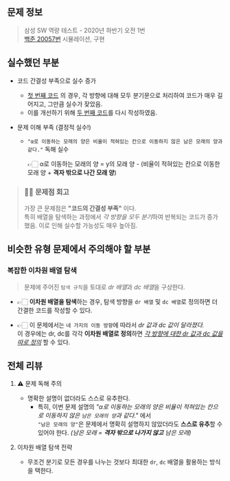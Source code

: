 ## 문제 정보

> 삼성 SW 역량 테스트 - 2020년 하반기 오전 1번  
> [백준 20057번](https://www.acmicpc.net/problem/20057)
> 시뮬레이션, 구현

## 실수했던 부분

- 코드 간결성 부족으로 실수 증가

  - [첫 번째 코드](<https://github.com/minSsan/algorithm/blob/main/%EC%82%BC%EC%84%B1SW%EC%97%AD%EB%9F%89%EA%B8%B0%EC%B6%9C/240914/%5B24.09.14%5D2020%ED%95%98%EB%B0%98%EA%B8%B0(%EC%98%A4%ED%9B%841%EB%B2%88).cpp>) 의 경우, 각 방향에 대해 모두 분기문으로 처리하여 코드가 매우 길어지고, 그만큼 실수가 잦았음.
  - 이를 개선하기 위해 [두 번째 코드](<https://github.com/minSsan/algorithm/blob/main/%EC%82%BC%EC%84%B1SW%EC%97%AD%EB%9F%89%EA%B8%B0%EC%B6%9C/240914/%5B24.09.14%5D2020%ED%95%98%EB%B0%98%EA%B8%B0(%EC%98%A4%ED%9B%841%EB%B2%88)-2.cpp>)를 다시 작성하였음.

- 문제 이해 부족 (결정적 실수!)

  - `"α로 이동하는 모래의 양은 비율이 적혀있는 칸으로 이동하지 않은 남은 모래의 양과 같다."` 독해 실수

    👉🏻 α로 이동하는 모래의 양 = y의 모래 양 - (비율이 적혀있는 칸으로 이동한 모래 양 + **격자 밖으로 나간 모래 양**)

> ### ✍🏻 문제점 회고
>
> 가장 큰 문제점은 **"코드의 간결성 부족"** 이다.  
> 특히 배열을 탐색하는 과정에서 *각 방향을 모두 분기*하여 반복되는 코드가 증가했음. 이로 인해 실수할 가능성도 매우 높아짐.

## 비슷한 유형 문제에서 주의해야 할 부분

### 복잡한 이차원 배열 탐색

> 문제에 주어진 `탐색 규칙`을 토대로 *dr 배열*과 *dc 배열*을 구상한다.

- 👉🏻 **이차원 배열을 탐색**하는 경우, 탐색 방향을 `dr 배열` 및 `dc 배열`로 정의하면 더 간결한 코드를 작성할 수 있다.

- 👉🏻 이 문제에서는 `네 가지의 이동 방향`에 따라서 _dr 값과 dc 값이 달라졌다._  
  이 경우에는 dr, dc를 각각 **이차원 배열로 정의**하면 _[각 방향에 대한 dr 값과 dc 값을 따로 정의](<https://github.com/minSsan/algorithm/blob/main/%EC%82%BC%EC%84%B1SW%EC%97%AD%EB%9F%89%EA%B8%B0%EC%B6%9C/240914/%5B24.09.14%5D2020%ED%95%98%EB%B0%98%EA%B8%B0(%EC%98%A4%ED%9B%841%EB%B2%88)-2.cpp#L16-L27>)_ 할 수 있다.

## 전체 리뷰

1. ⚠️ 문제 독해 주의

   - 명확한 설명이 없더라도 스스로 유추한다.
     - 특히, 이번 문제 설명의 _"α로 이동하는 모래의 양은 비율이 적혀있는 칸으로 이동하지 않은 `남은 모래의 양`과 같다."_ 에서  
       `"남은 모래의 양"`은 문제에서 명확히 설명하지 않았더라도 **스스로 유추**할 수 있어야 한다. _(남은 모래 = **격자 밖으로 나가지 않고** 남은 모래)_

2. 이차원 배열 탐색 전략
   - 무조건 분기로 모든 경우를 나누는 것보다 최대한 `dr`, `dc` 배열을 활용하는 방식을 택한다.
